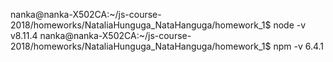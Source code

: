 nanka@nanka-X502CA:~/js-course-2018/homeworks/NataliaHunguga_NataHanguga/homework_1$ node -v
v8.11.4
nanka@nanka-X502CA:~/js-course-2018/homeworks/NataliaHunguga_NataHanguga/homework_1$ npm -v
6.4.1